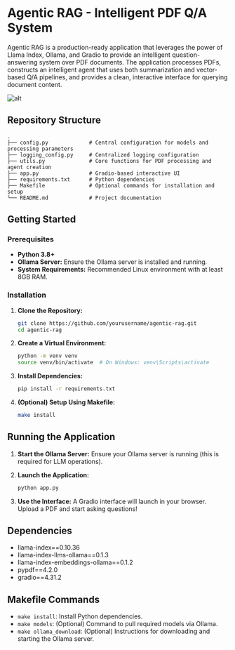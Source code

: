 # Agentic RAG - Intelligent PDF Q/A System

Agentic RAG is a production-ready application that leverages the power of Llama Index, Ollama, and Gradio to provide an intelligent question-answering system over PDF documents. The application processes PDFs, constructs an intelligent agent that uses both summarization and vector-based Q/A pipelines, and provides a clean, interactive interface for querying document content.

![alt](https://github.com/user-attachments/assets/a2859bd4-28a1-4636-b07f-ad448e232450)

## Repository Structure

```
.
├── config.py             # Central configuration for models and processing parameters
├── logging_config.py     # Centralized logging configuration
├── utils.py              # Core functions for PDF processing and agent creation
├── app.py                # Gradio-based interactive UI
├── requirements.txt      # Python dependencies
├── Makefile              # Optional commands for installation and setup
└── README.md             # Project documentation
```

## Getting Started

### Prerequisites

- **Python 3.8+**
- **Ollama Server:** Ensure the Ollama server is installed and running.
- **System Requirements:** Recommended Linux environment with at least 8GB RAM.

### Installation

1. **Clone the Repository:**
   ```bash
   git clone https://github.com/yourusername/agentic-rag.git
   cd agentic-rag
   ```

2. **Create a Virtual Environment:**
   ```bash
   python -m venv venv
   source venv/bin/activate  # On Windows: venv\Scripts\activate
   ```

3. **Install Dependencies:**
   ```bash
   pip install -r requirements.txt
   ```

4. **(Optional) Setup Using Makefile:**
   ```bash
   make install
   ```

## Running the Application

1. **Start the Ollama Server:**
   Ensure your Ollama server is running (this is required for LLM operations).

2. **Launch the Application:**
   ```bash
   python app.py
   ```

3. **Use the Interface:**
   A Gradio interface will launch in your browser. Upload a PDF and start asking questions!

## Dependencies

* llama-index==0.10.36
* llama-index-llms-ollama==0.1.3
* llama-index-embeddings-ollama==0.1.2
* pypdf==4.2.0
* gradio==4.31.2

## Makefile Commands

* `make install`: Install Python dependencies.
* `make models`: (Optional) Command to pull required models via Ollama.
* `make ollama_download`: (Optional) Instructions for downloading and starting the Ollama server.
